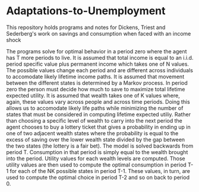 # Adaptations-to-Unemployment

This repository holds programs and notes for Dickens, Triest and Sederberg's 
work on savings and consumption when faced with an income shock

The programs solve for optimal behavior in a period zero where the agent
has T more periods to live. It is assumed that total income is equal to an 
i.i.d. period specific value plus permanent income which takes one of N
values. The possible values change each period and are different across 
individuals to accomodate likely lifetime income paths. It is assumed that 
movement between the different states is determined by a Markov process. 
     In period zero the person must decide how much to save to maximize
total lifetime expected utility. It is assumed that wealth takes one of K
values where, again, these values vary across people and across time 
periods. Doing this allows us to accomodate likely life paths while minimizing
the number of states that must be considered in computing lifetime 
expected utiliy. Rather than choosing a specific level of wealth to carry into 
the next period the agent chooses to buy a lottery ticket that gives a 
probability in ending up in one of two adjacent wealth states where the 
probability is equal to the excess of saving over the lower wealth state
divided by the gap between the two states (the lottery is a fair bet). 
     The model is solved backwards from period T. Consumption in that period 
is simply equal to the wealth brought into the period. Utility values for
each wealth levels are computed. Those utility values are then used to compute
the optimal consumption in period T-1 for each of the NK possible states in
period T-1. These values, in turn, are used to compute the optimal choice
in period T-2 and so on back to period 0. 

